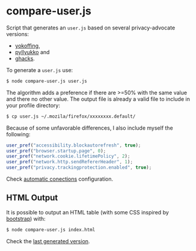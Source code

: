 # compare-user.js

Script that generates an `user.js` based on several privacy-advocate versions:

- [yokoffing](https://github.com/yokoffing/Better-Fox),
- [pyllyukko](https://github.com/pyllyukko/user.js) and
- [ghacks](https://github.com/ghacksuserjs/ghacks-user.js).

To generate a `user.js` use:

```sh
$ node compare-user.js user.js
```

The algorithm adds a preference if there are >=50% with the same value and
there no other value. The output file is already a valid file to include in
your profile directory:

```sh
$ cp user.js ~/.mozila/firefox/xxxxxxxx.default/
```

Because of some unfavorable differences, I also include myself the following:

```js
user_pref("accessibility.blockautorefresh", true);
user_pref("browser.startup.page", 0);
user_pref("network.cookie.lifetimePolicy", 2);
user_pref("network.http.sendRefererHeader", 1);
user_pref("privacy.trackingprotection.enabled", true);
```

Check [automatic conections](https://wiki.debian.org/Firefox#Automatic_connections) configuration.

## HTML Output

It is possible to output an HTML table (with some CSS inspired by [bootstrap])
with:

```sh
$ node compare-user.js index.html
```

Check the [last generated version].

[bootstrap]: https://github.com/twbs/bootstrap/blob/81df608a40bf0629a1dc08e584849bb1e43e0b7a/dist/css/bootstrap.css
[last generated version]: https://jm42.github.io/compare-user.js/

